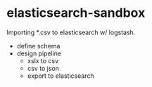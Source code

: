 # elasticsearch-sandbox

Importing *.csv to elasticsearch w/ logstash.

- define schema
- design pipeline
    - xslx to csv
    - csv to json
    - export to elasticsearch

